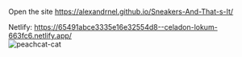 
Open the site  https://alexandrnel.github.io/Sneakers-And-That-s-It/

Netlify: https://65491abce3335e16e32554d8--celadon-lokum-663fc6.netlify.app/                                                              
![peachcat-cat](https://github.com/AlexandrNel/Sneakers-And-That-s-It/assets/135206698/71ced431-765b-4374-a4c9-6d2cce89e345)
